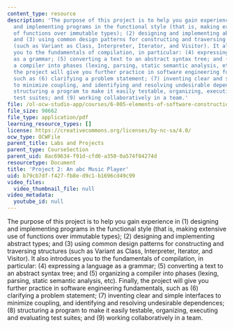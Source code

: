 ```yaml
---
content_type: resource
description: 'The purpose of this project is to help you gain experience in (1) designing
  and implementing programs in the functional style (that is, making extensive use
  of functions over immutable types); (2) designing and implementing abstract types;
  and (3) using common design patterns for constructing and traversing structures
  (such as Variant as Class, Interpreter, Iterator, and Visitor). It also introduces
  you to the fundamentals of compilation, in particular: (4) expressing a language
  as a grammar; (5) converting a text to an abstract syntax tree; and (5) organizing
  a compiler into phases (lexing, parsing, static semantic analysis, etc). Finally,
  the project will give you further practice in software engineering fundamentals,
  such as (6) clarifying a problem statement; (7) inventing clear and simple interfaces
  to minimize coupling, and identifying and resolving undesirable dependences; (8)
  structuring a program to make it easily testable, organizing, executing and evaluating
  test suites; and (9) working collaboratively in a team.'
file: /ol-ocw-studio-app/courses/6-005-elements-of-software-construction-fall-2008/b79cb7dff427fb8ed9c1b1696cd49c99_MIT6_005f08_project02.pdf
file_size: 98662
file_type: application/pdf
learning_resource_types: []
license: https://creativecommons.org/licenses/by-nc-sa/4.0/
ocw_type: OCWFile
parent_title: Labs and Projects
parent_type: CourseSection
parent_uid: 8ac69634-f91d-cfd0-a350-0a574f84274d
resourcetype: Document
title: 'Project 2: An abc Music Player'
uid: b79cb7df-f427-fb8e-d9c1-b1696cd49c99
video_files:
  video_thumbnail_file: null
video_metadata:
  youtube_id: null
---
```

The purpose of this project is to help you gain experience in (1) designing and implementing programs in the functional style (that is, making extensive use of functions over immutable types); (2) designing and implementing abstract types; and (3) using common design patterns for constructing and traversing structures (such as Variant as Class, Interpreter, Iterator, and Visitor). It also introduces you to the fundamentals of compilation, in particular: (4) expressing a language as a grammar; (5) converting a text to an abstract syntax tree; and (5) organizing a compiler into phases (lexing, parsing, static semantic analysis, etc). Finally, the project will give you further practice in software engineering fundamentals, such as (6) clarifying a problem statement; (7) inventing clear and simple interfaces to minimize coupling, and identifying and resolving undesirable dependences; (8) structuring a program to make it easily testable, organizing, executing and evaluating test suites; and (9) working collaboratively in a team.